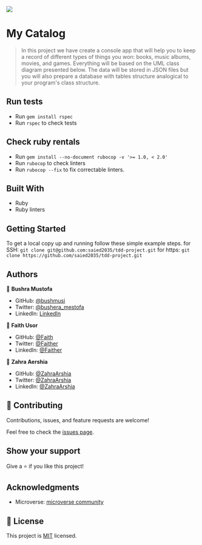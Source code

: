 ![](https://img.shields.io/badge/Microverse-blueviolet)

#  My Catalog

> In this project we have create a console app that will help you to keep a record of different types of things you won: books, music albums, movies, and games. Everything will be based on the UML class diagram presented below. The data will be stored in JSON files but you will also prepare a database with tables structure analogical to your program's class structure.

## Run tests
  - Run `gem install rspec`
  - Run `rspec` to check tests

## Check ruby rentals
 - Run `gem install --no-document rubocop -v '>= 1.0, < 2.0'`
 - Run `rubocop` to check linters
 - Run `rubocop --fix` to fix correctable linters.

## Built With

- Ruby
- Ruby linters

## Getting Started

To get a local copy up and running follow these simple example steps.
for SSH:
`git clone git@github.com:saied2035/tdd-project.git`
for https:
`git clone https://github.com/saied2035/tdd-project.git`


## Authors

👤 **Bushra Mustofa**

- GitHub: [@bushmusi](https://github.com/bushmusi)
- Twitter: [@bushera_mestofa](https://twitter.com/bushera_mestofa)
- LinkedIn: [LinkedIn](https://www.linkedin.com/in/bushra-mustofa)

👤 **Faith Usor**

- GitHub: [@Faith](https://github.com/usorfaitheloho)
- Twitter: [@Faither](https://twitter.com/Faither)
- LinkedIn: [@Faither](https://www.linkedin.com/in/faither/)

👤 **Zahra Aershia**

- GitHub: [@ZahraArshia](https://github.com/ZahraArshia)
- Twitter: [@ZahraArshia](https://twitter.com/ZahraArshia)
- LinkedIn: [@ZahraArshia](https://www.linkedin.com/in/ZahraArshia/)

## 🤝 Contributing

Contributions, issues, and feature requests are welcome!

Feel free to check the [issues page](https://github.com/saied2035/tdd-project/issues).

## Show your support

Give a ⭐️ if you like this project!

## Acknowledgments

- Microverse: [microverse community](https://github.com/microverseinc)

## 📝 License

This project is [MIT](./MIT.md) licensed.
